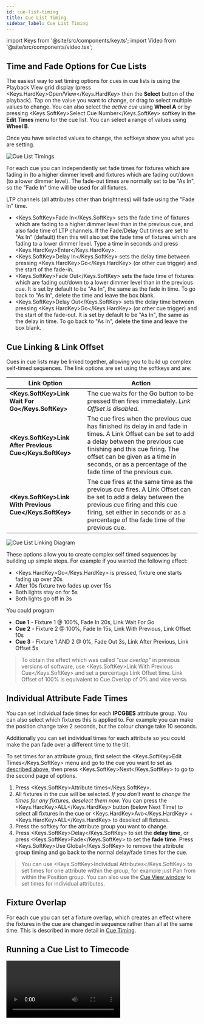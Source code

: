 ```yaml
---
id: cue-list-timing
title: Cue List Timing
sidebar_label: Cue List Timing
---
```


import Keys from '@site/src/components/key.ts';
import Video from '@site/src/components/video.tsx';

## Time and Fade Options for Cue Lists

The easiest way to set timing options for cues in cue lists is using the Playback View grid display (press <Keys.HardKey>Open/View</Keys.HardKey> then the **Select** button of the playback). Tap on the value you want to change, or drag to select multiple values to change. You can also select the *active cue* using **Wheel A** or by pressing <Keys.SoftKey>Select Cue Number</Keys.SoftKey> softkey in the **Edit Times** menu for the cue list. You can select a range of values using **Wheel B**.

Once you have selected values to change, the softkeys show you what you are setting.

![Cue List Timings](/docs/images/Cue-View-Timings.png)

For each cue you can independently set fade times for fixtures which are fading in (to a higher dimmer level) and fixtures which are fading out/down (to a lower dimmer level). The fade-out times are normally set to be "As In", so the "Fade In" time will be used for all fixtures.

LTP channels (all attributes other than brightness) will fade using the "Fade In" time.

-   <Keys.SoftKey>Fade In</Keys.SoftKey> sets the fade time of fixtures which are fading to a higher dimmer level than in the previous cue, and also fade time of LTP channels. If the Fade/Delay Out times are set to "As In" (default) then this will also set the fade time of fixtures which are fading to a lower dimmer level. Type a time in seconds and press <Keys.HardKey>Enter</Keys.HardKey>.
-   <Keys.SoftKey>Delay In</Keys.SoftKey> sets the delay time between pressing <Keys.HardKey>Go</Keys.HardKey> (or other cue trigger) and the start of the fade-in. 
-   <Keys.SoftKey>Fade Out</Keys.SoftKey> sets the fade time of fixtures which are fading out/down to a lower dimmer level than in the previous cue. It is set by default to be "As In", the same as the fade in time. To go back to "As In", delete the time and leave the box blank. 
-   <Keys.SoftKey>Delay Out</Keys.SoftKey> sets the delay time between pressing <Keys.HardKey>Go</Keys.HardKey> (or other cue trigger) and the start of the fade-out. It is set by default to be "As In", the same as the delay in time. To go back to "As In", delete the time and leave the box blank. 

## Cue Linking & Link Offset

Cues in cue lists may be linked together, allowing you to build up
complex self-timed sequences. The link options are set using the
softkeys and are:

Link Option | Action
---|---
**<Keys.SoftKey>Link Wait For Go</Keys.SoftKey>** | The cue waits for the Go button to be pressed then fires immediately. *Link Offset is disabled.*
**<Keys.SoftKey>Link After Previous Cue</Keys.SoftKey>** | The cue fires when the previous cue has finished its delay in and fade in times. A Link Offset can be set to add a delay between the previous cue finishing and this cue firing. The offset can be given as a time in seconds, or as a percentage of the fade time of the previous cue.
**<Keys.SoftKey>Link With Previous Cue</Keys.SoftKey>** | The cue fires at the same time as the previous cue fires. A Link Offset can be set to add a delay between the previous cue firing and this cue firing, set either in seconds or as a percentage of the fade time of the previous cue.

![Cue List Linking Diagram](/docs/images/Cue-List-Linking-Diagram.png)

These options allow you to create complex
self timed sequences by building up simple steps. For example if you
wanted the following effect:

-   <Keys.HardKey>Go</Keys.HardKey> is pressed, fixture one starts fading up over 20s
-   After 10s fixture two fades up over 15s
-   Both lights stay on for 5s
-   Both lights go off in 3s

You could program

-   **Cue 1** - Fixture 1 @ 100%, Fade In 20s, Link Wait For Go
-   **Cue 2** - Fixture 2 @ 100%, Fade In 15s, Link With Previous, Link Offset 10s
-   **Cue 3** - Fixture 1 AND 2 @ 0%, Fade Out 3s, Link After Previous, Link Offset 5s

> To obtain the effect which was called *"cue overlap"* in previous versions of software, use <Keys.SoftKey>Link With Previous Cue</Keys.SoftKey> and set a percentage Link Offset time. Link Offset of 100% is equivalent to Cue Overlap of 0% and vice versa.

## Individual Attribute Fade Times

You can set individual fade times for each **IPCGBES** attribute group. You
can also select which fixtures this is applied to. For example you can
make the position change take 2 seconds, but the colour change take 10
seconds.

Additionally you can set individual times for each attribute so you
could make the pan fade over a different time to the tilt.

To set times for an attribute group, first select the <Keys.SoftKey>Edit Times</Keys.SoftKey> menu and
go to the cue you want to set as [described above](#time-and-fade-options-for-cue-lists), then press <Keys.SoftKey>Next</Keys.SoftKey>
to go to the second page of options.

1. Press <Keys.SoftKey>Attribute times</Keys.SoftKey>.
2. All fixtures in the cue will be selected. *If you don't want to
change the times for any fixtures, deselect them now.* You can press the <Keys.HardKey>ALL</Keys.HardKey> button (below Next Time) to select all fixtures in the cue or <Keys.HardKey>Avo</Keys.HardKey> + <Keys.HardKey>ALL</Keys.HardKey> to deselect all fixtures.
3. Press the softkey for the attribute group you want to change.
4. Press <Keys.SoftKey>Delay</Keys.SoftKey> to set the **delay time**, or press <Keys.SoftKey>Fade</Keys.SoftKey> to set
the **fade time**. Press <Keys.SoftKey>Use Global</Keys.SoftKey> to remove the attribute group
timing and go back to the normal delay/fade times for the cue.

>  You can use <Keys.SoftKey>Individual Attributes</Keys.SoftKey> to set times for one attribute
    within the group, for example just Pan from within the Position
    group. You can also use the [Cue View window](editing-cue-lists.md#editing-values-in-cue-view-window) to set times for
    individual attributes.

## Fixture Overlap

For each cue you can set a fixture overlap, which creates an effect where 
the fixtures in the cue are changed in sequence rather than all at the 
same time. This is described in more detail in
[Cue Timing](../cues/cue-timing.md#fade-times-and-fixture-overlap).

## Running a Cue List to Timecode

<Video videoId="1abZT_ffIvs" title="Recording Timecode" />

The console can run a cue list automatically to a timecode. This is very
useful for complex performances which must be exactly the same time
every time, or for unattended operation. Each step in the cue list is
assigned a time at which it will run.

> See also [Timelines](../timelines.md) which offer a more streamlined way of producing a show to timecode.

The console can have up to 4 separate timecode sources. For each, the
timecode can be read from the system clock, from an internal timecode
source, from MIDI, SMPTE or from Winamp. Internal timecode is useful for
programming a sequence which will later be triggered by an external
timecode source.

1. **Connect** the cue list for which you want to set timecode.
2. Press <Keys.SoftKey>Timecode</Keys.SoftKey> on the top-level menu.
3. Press **softkey A** to select Timecode 1-4, and **softkey B** to select the desired
timecode source.
4. Press <Keys.SoftKey>Record</Keys.SoftKey>.
5. Start the timecode source. *If using internal timecode, press <Keys.SoftKey>Play</Keys.SoftKey> to start it.*
6. Press the red <Keys.HardKey>Go</Keys.HardKey> button to step each cue at the time you wish the
cue to start.
7. Press <Keys.SoftKey>Record</Keys.SoftKey> when you have finished.

To play back a timecoded cue list, press <Keys.SoftKey>Connected Cue Lists</Keys.SoftKey> on the
Timecode menu and select the cue list which is to be played. Then press <Keys.SoftKey>Timer Disabled/Enabled</Keys.SoftKey> to enable the timecode input. Note that the **Timer Disabled/Enabled** toggle affects all four timecode streams as it is a general timecode switch. If you just want to disable a specific timecode stream then set its source to **No Timecode** at Step 3.

When you start the timecode source (or press <Keys.SoftKey>Play</Keys.SoftKey> if using internal
timecode), each cue will fire as the timecode matches its programmed
time.

In order to edit a cue's timecode, select the cue's timecode cell in Playback View
and enter the correct time, or - using the menu buttons - press <Keys.SoftKey>Edit Times</Keys.SoftKey>,
enter the cue number, toggle to the 3rd page of this menu with <Keys.SoftKey>Next</Keys.SoftKey>, click <Keys.SoftKey>Timecode = </Keys.SoftKey> and enter the new timestamp.


![Playback View Window showing timecoded cues](/docs/images/Playback-View-Window-showing-timecoded-cues.png)

While editing a time you can also use **Wheel B** to select multiple cues,
and use the softkey options to enter a value to change the time of all
the cues: <Keys.SoftKey>Timecode = </Keys.SoftKey> sets the timecode directly while a value set with <Keys.SoftKey>Offset = </Keys.SoftKey> 
can be used in <Keys.SoftKey>Add + </Keys.SoftKey> or <Keys.SoftKey>Subtract - </Keys.SoftKey>, to shift all selected timestamps by this timespan.

You can open a timecode display window for each of the four possible
sources to show you the incoming timecode - double press <Keys.HardKey>Open/View</Keys.HardKey> 
then press <Keys.SoftKey>Timecode x</Keys.SoftKey> (where x is 1 to 4) from the workspace select buttons.

![Timecode 1 Workspace Window](/docs/images/Timecode-1-Workspace-Window.png)
